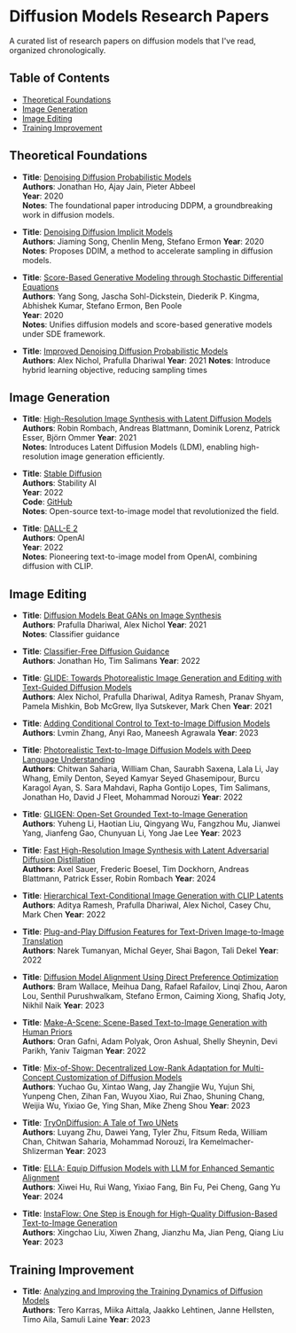 
# Diffusion Models Research Papers

A curated list of research papers on diffusion models that I've read, organized chronologically.

## Table of Contents
- [Theoretical Foundations](#theoretical-foundations)
- [Image Generation](#image-generation)
- [Image Editing](#image-editing)
- [Training Improvement](#training-improvement)

## Theoretical Foundations
- **Title**: [Denoising Diffusion Probabilistic Models](https://arxiv.org/abs/2006.11239)  
**Authors**: Jonathan Ho, Ajay Jain, Pieter Abbeel  
**Year**: 2020   
**Notes**: The foundational paper introducing DDPM, a groundbreaking work in diffusion models.

- **Title**: [Denoising Diffusion Implicit Models](https://arxiv.org/abs/2010.02502)  
**Authors**: Jiaming Song, Chenlin Meng, Stefano Ermon 
**Year**: 2020
**Notes**: Proposes DDIM, a method to accelerate sampling in diffusion models.

- **Title**: [Score-Based Generative Modeling through Stochastic Differential Equations](https://arxiv.org/abs/2011.13456)  
**Authors**: Yang Song, Jascha Sohl-Dickstein, Diederik P. Kingma, Abhishek Kumar, Stefano Ermon, Ben Poole  
**Year**: 2020  
**Notes**: Unifies diffusion models and score-based generative models under SDE framework.

- **Title**: [Improved Denoising Diffusion Probabilistic Models](https://arxiv.org/abs/2102.09672)  
**Authors**: Alex Nichol, Prafulla Dhariwal 
**Year**: 2021 
**Notes**: Introduce hybrid learning objective, reducing sampling times


## Image Generation
- **Title**: [High-Resolution Image Synthesis with Latent Diffusion Models](https://arxiv.org/abs/2112.10752)  
**Authors**: Robin Rombach, Andreas Blattmann, Dominik Lorenz, Patrick Esser, Björn Ommer
**Year**: 2021  
**Notes**: Introduces Latent Diffusion Models (LDM), enabling high-resolution image generation efficiently.

- **Title**: [Stable Diffusion](https://stability.ai/blog/stable-diffusion-public-release)  
**Authors**: Stability AI  
**Year**: 2022  
**Code**: [GitHub](https://github.com/Stability-AI/stablediffusion)  
**Notes**: Open-source text-to-image model that revolutionized the field.

- **Title**: [DALL-E 2](https://openai.com/dall-e-2)  
**Authors**: OpenAI  
**Year**: 2022  
**Notes**: Pioneering text-to-image model from OpenAI, combining diffusion with CLIP.

## Image Editing
- **Title**: [Diffusion Models Beat GANs on Image Synthesis](https://arxiv.org/abs/2105.05233)  
**Authors**: Prafulla Dhariwal, Alex Nichol
**Year**: 2021  
**Notes**: Classifier guidance

- **Title**: [Classifier-Free Diffusion Guidance](https://arxiv.org/abs/2210.11427)  
**Authors**: Jonathan Ho, Tim Salimans
**Year**: 2022  

- **Title**: [GLIDE: Towards Photorealistic Image Generation and Editing with Text-Guided Diffusion Models](https://arxiv.org/abs/2112.10741)  
**Authors**: Alex Nichol, Prafulla Dhariwal, Aditya Ramesh, Pranav Shyam, Pamela Mishkin, Bob McGrew, Ilya Sutskever, Mark Chen
**Year**: 2021  


- **Title**: [Adding Conditional Control to Text-to-Image Diffusion Models](https://arxiv.org/abs/2302.05543)  
**Authors**: Lvmin Zhang, Anyi Rao, Maneesh Agrawala
**Year**: 2023  



- **Title**: [Photorealistic Text-to-Image Diffusion Models with Deep Language Understanding](https://arxiv.org/abs/2205.11487)  
**Authors**: Chitwan Saharia, William Chan, Saurabh Saxena, Lala Li, Jay Whang, Emily Denton, Seyed Kamyar Seyed Ghasemipour, Burcu Karagol Ayan, S. Sara Mahdavi, Rapha Gontijo Lopes, Tim Salimans, Jonathan Ho, David J Fleet, Mohammad Norouzi
**Year**: 2022


- **Title**: [GLIGEN: Open-Set Grounded Text-to-Image Generation](https://arxiv.org/abs/2301.07093)  
**Authors**: Yuheng Li, Haotian Liu, Qingyang Wu, Fangzhou Mu, Jianwei Yang, Jianfeng Gao, Chunyuan Li, Yong Jae Lee
**Year**: 2023 


- **Title**: [Fast High-Resolution Image Synthesis with Latent Adversarial Diffusion Distillation](https://arxiv.org/abs/2403.12015)  
**Authors**: Axel Sauer, Frederic Boesel, Tim Dockhorn, Andreas Blattmann, Patrick Esser, Robin Rombach
**Year**: 2024

- **Title**: [Hierarchical Text-Conditional Image Generation with CLIP Latents](https://arxiv.org/abs/2204.06125)  
**Authors**: Aditya Ramesh, Prafulla Dhariwal, Alex Nichol, Casey Chu, Mark Chen
**Year**: 2022


- **Title**: [Plug-and-Play Diffusion Features for Text-Driven Image-to-Image Translation](https://arxiv.org/abs/2211.12572)  
**Authors**: Narek Tumanyan, Michal Geyer, Shai Bagon, Tali Dekel
**Year**: 2022 


- **Title**: [Diffusion Model Alignment Using Direct Preference Optimization](https://arxiv.org/abs/2311.12908)  
**Authors**: Bram Wallace, Meihua Dang, Rafael Rafailov, Linqi Zhou, Aaron Lou, Senthil Purushwalkam, Stefano Ermon, Caiming Xiong, Shafiq Joty, Nikhil Naik
**Year**: 2023  

- **Title**: [Make-A-Scene: Scene-Based Text-to-Image Generation with Human Priors](https://arxiv.org/abs/2203.13131)  
**Authors**: Oran Gafni, Adam Polyak, Oron Ashual, Shelly Sheynin, Devi Parikh, Yaniv Taigman
**Year**: 2022 



- **Title**: [Mix-of-Show: Decentralized Low-Rank Adaptation for Multi-Concept Customization of Diffusion Models](https://arxiv.org/abs/2305.18292)  
**Authors**: Yuchao Gu, Xintao Wang, Jay Zhangjie Wu, Yujun Shi, Yunpeng Chen, Zihan Fan, Wuyou Xiao, Rui Zhao, Shuning Chang, Weijia Wu, Yixiao Ge, Ying Shan, Mike Zheng Shou
**Year**: 2023 



- **Title**: [TryOnDiffusion: A Tale of Two UNets](https://arxiv.org/abs/2306.08276)  
**Authors**: Luyang Zhu, Dawei Yang, Tyler Zhu, Fitsum Reda, William Chan, Chitwan Saharia, Mohammad Norouzi, Ira Kemelmacher-Shlizerman
**Year**: 2023 

- **Title**: [ELLA: Equip Diffusion Models with LLM for Enhanced Semantic Alignment](https://arxiv.org/abs/2403.05135)  
**Authors**: Xiwei Hu, Rui Wang, Yixiao Fang, Bin Fu, Pei Cheng, Gang Yu
**Year**: 2024

- **Title**: [InstaFlow: One Step is Enough for High-Quality Diffusion-Based Text-to-Image Generation](https://arxiv.org/abs/2309.06380)  
**Authors**: Xingchao Liu, Xiwen Zhang, Jianzhu Ma, Jian Peng, Qiang Liu
**Year**: 2023

## Training Improvement

- **Title**: [Analyzing and Improving the Training Dynamics of Diffusion Models](https://arxiv.org/abs/2312.02696)  
**Authors**: Tero Karras, Miika Aittala, Jaakko Lehtinen, Janne Hellsten, Timo Aila, Samuli Laine
**Year**: 2023













